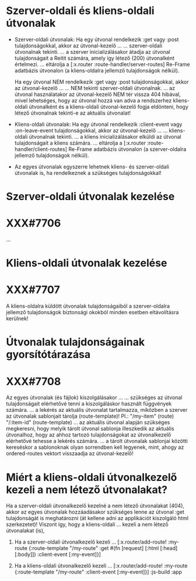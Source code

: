 
# Szerver-oldali és kliens-oldali útvonalak
  - Szerver-oldali útvonalak:
    Ha egy útvonal rendelkezik :get vagy :post tulajdonságokkal, akkor az útvonal-kezelő ...
    ... szerver-oldali útvonalnak tekinti.
    ... a szerver inicializálásakor átadja az útvonal tulajdonságait a Reitit számára,
        amely így létező (200) útvonalként értelmezi.
    ... eltárolja a [:x.router :route-handler/server-routes] Re-Frame adatbázis útvonalon
        (a kliens-oldalra jellemző tulajdonságok nélkül).

    Ha egy útvonal NEM rendelkezik :get vagy :post tulajdonságokkal, akkor az útvonal-kezelő ...
    ... NEM tekinti szerver-oldali útvonalnak.
    ... az útvonal használatakor az útvonal-kezelő NEM tér vissza 404 hibával, mivel lehetséges,
        hogy az útvonal hozzá van adva a rendszerhez kliens-oldali útvonalként és a kliens-oldali
        útvonal-kezelő fogja eldönteni, hogy létező útvonalnak tekinti-e az aktuális útvonalat!

  - Kliens-oldali útvonalak:
    Ha egy útvonal rendelkezik :client-event vagy :on-leave-event tulajdonságokkal,
    akkor az útvonal-kezelő ...
    ... kliens-oldali útvonalnak tekinti.
    ... a kliens inicializálásakor elküldi az útvonal tulajdonságait a kliens számára.
    ... eltárolja a [:x.router :route-handler/client-routes] Re-Frame adatbázis útvonalon
        (a szerver-oldalra jellemző tulajdonságok nélkül).

  + Az egyes útvonalak egyszerre lehetnek kliens- és szerver-oldali útvonalak is,
    ha rendelkeznek a szükséges tulajdonságokkal!



# Szerver-oldali útvonalak kezelése
# XXX#7706
  ...



# Kliens-oldali útvonalak kezelése
# XXX#7707
  A kliens-oldalra küldött útvonalak tulajdonságaiból a szerver-oldalra jellemző
  tulajdonságok biztonsági okokból minden esetben eltávolításra kerülnek!



# Útvonalak tulajdonságainak gyorsítótárazása  
# XXX#7708
  Az egyes útvonalak (és fájlok) kiszolgálásakor ...
  ... szükséges az útvonal tulajdonságait elérhetővé tenni a kiszolgáláskor
      használt függvények számára.
  ... a lekérés az aktuális útvonalat tartalmazza, miközben a szerver az útvonalak
      sablonjait tárolja (route-template)!
      Pl.: "/my-item"  (route)
           "/:item-id" (route-template)
  ... az aktuális útvonal alapján szükséges megkeresni, hogy melyik tárolt útvonal
      sablonja illeszkedik az aktuális útvonalhoz, hogy az ahhoz tartozó tulajdonságokat
      az útvonalkezelő elérhetővé tehesse a lekérés számára.
  ... a tárolt útvonalak sablonjai közötti kereséskor a sablonoknak olyan sorrendben
      kell legyenek, mint, ahogy az ordered-routes vektort visszaadja az útvonal-kezelő!




# Miért a kliens-oldali útvonalkezelő kezeli a nem létező útvonalakat?
  Ha a szerver-oldali útvonalkezelő kezelné a nem létező útvonalakat (404),
  akkor az egyes útvonalak hozzáadásakor szükséges lenne az útvonal :get tulajdonságát
  is meghatározni (át kellene adni az applikációt kiszolgáló html szerkezetet)!
  Viszont így, hogy a kliens-oldali ... kezeli a nem létező útvonalakat (is),

  1. Ha a szerver-oldali útvonalkezelő kezeli ...
     [:x.router/add-route! :my-route {:route-template "/my-route"
                                      :get #(fn [request] [:html [:head] [:body]])
                                      :client-event [:my-event]}]

  2. Ha a kliens-oldali útvonalkezelő kezeli ...
     [:x.router/add-route! :my-route {:route-template "/my-route"
                                      :client-event   [:my-event]}]
                                      :js-build       :app
